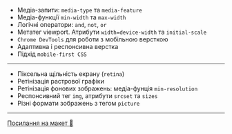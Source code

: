 - Медіа-запити: `media-type` та `media-feature`
- Медіа-функції `min-width` та `max-width`
- Логічні оператори: `and`, `not`, `or`
- Метатег viewport. Атрибути `width=device-width` та `initial-scale`
- `Chrome DevTools` для роботи з мобільною версткою
- Адаптивна і респонсивна верстка
- Підхід `mobile-first CSS`

---

- Піксельна щільність екрану (`retina`)
- Ретінізація растрової графіки
- Ретінізація фонових зображень: медіа-фунція `min-resolution`
- Респонсивний тег `img`, атрибути `srcset` та `sizes`
- Різні формати зображень з тегом `picture`

---

[Посилання на макет 🎨](<https://www.figma.com/file/USIVGEN7g0KZdQ2JZ2Xu06/Barbershop-EN-(ver.-1)?type=design&node-id=1374%3A32&t=THGxzGk3IpzVPZDi-1>)
